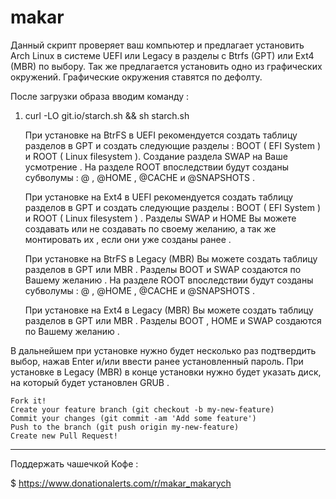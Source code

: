 # makar

Данный скрипт проверяет ваш компьютер и предлагает установить Arch Linux в системе UEFI или Legacy в разделы с Btrfs (GPT) или Ext4 (MBR) по выбору. Так же предлагается установить одно из графических окружений. Графические окружения ставятся по дефолту. 

   После загрузки образа вводим команду :

1. curl -LO git.io/starch.sh && sh starch.sh


   При установке на BtrFS в UEFI рекомендуется создать таблицу разделов в GPT и создать следующие разделы : BOOT ( EFI System ) и ROOT ( Linux filesystem ). Создание раздела SWAP на Ваше усмотрение . На разделе ROOT впоследствии будут созданы субволумы : @ , @HOME , @CACHE и @SNAPSHOTS .

   При установке на Ext4 в UEFI рекомендуется создать таблицу разделов в GPT и создать следующие разделы : BOOT ( EFI System ) и ROOT ( Linux filesystem ) . Разделы SWAP и HOME Вы можете создавать или не создавать по своему желанию, а так же монтировать их , если они уже созданы ранее .
   
   При установке на BtrFS в Legacy (MBR) Вы можете создать таблицу разделов в GPT или MBR . Разделы BOOT и SWAP создаются по Вашему желанию . На разделе ROOT впоследствии будут созданы субволумы : @ , @HOME , @CACHE и @SNAPSHOTS .
   
   При установке на Ext4 в Legacy (MBR) Вы можете создать таблицу разделов в GPT или MBR . Разделы BOOT , HOME и SWAP создаются по Вашему желанию .
      
В дальнейшем при установке нужно будет несколько раз подтвердить выбор, нажав Enter и/или ввести ранее установленный пароль. При установке в Legacy (MBR) в конце установки нужно будет указать диск, на который будет установлен GRUB .


    Fork it!
    Create your feature branch (git checkout -b my-new-feature)
    Commit your changes (git commit -am 'Add some feature')
    Push to the branch (git push origin my-new-feature)
    Create new Pull Request!

--------------------------------------------------

   Поддержать чашечкой Кофе :

$ https://www.donationalerts.com/r/makar_makarych

